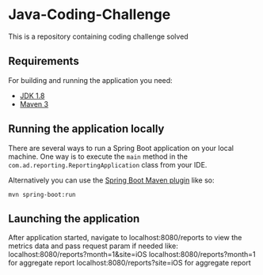 # Java-Coding-Challenge
This is a repository containing coding challenge solved

## Requirements

For building and running the application you need:

- [JDK 1.8](http://www.oracle.com/technetwork/java/javase/downloads/jdk8-downloads-2133151.html)
- [Maven 3](https://maven.apache.org)

## Running the application locally

There are several ways to run a Spring Boot application on your local machine. One way is to execute the `main` method in the `com.ad.reporting.ReportingApplication` class from your IDE.

Alternatively you can use the [Spring Boot Maven plugin](https://docs.spring.io/spring-boot/docs/current/reference/html/build-tool-plugins-maven-plugin.html) like so:

```shell
mvn spring-boot:run
```

## Launching the application
After application started, navigate to localhost:8080/reports to view the metrics data and pass request param if needed like: 
localhost:8080/reports?month=1&site=iOS
localhost:8080/reports?month=1 for aggregate report
localhost:8080/reports?site=iOS for aggregate report



